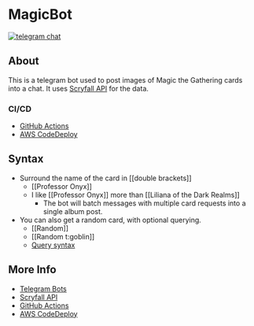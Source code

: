 # MagicBot

[![telegram chat](https://img.shields.io/badge/Support_Chat-Telegram-blue.svg?style=flat-square)](https://t.me/joinchat/B35YY0QbLfd034CFnvCtCA)

## About

This is a telegram bot used to post images of Magic the Gathering cards into a chat.  It uses [Scryfall API](https://api.scryfall.com) for the data.

### CI/CD

- [GitHub Actions](https://github.com/rip333/MagicBot/blob/master/.github/workflows/workflow.yml)
- [AWS CodeDeploy](https://github.com/rip333/MagicBot/blob/master/appspec.yml)

## Syntax

* Surround the name of the card in [[double brackets]]
  * [[Professor Onyx]]
  * I like [[Professor Onyx]] more than [[Liliana of the Dark Realms]]
    * The bot will batch messages with multiple card requests into a single album post.
* You can also get a random card, with optional querying.
  * [[Random]]
  * [[Random t:goblin]]
  * [Query syntax](https://scryfall.com/docs/syntax)

## More Info
- [Telegram Bots](https://core.telegram.org/bots)
- [Scryfall API](https://scryfall.com/docs/api)
- [GitHub Actions](https://docs.github.com/en/actions)
- [AWS CodeDeploy](https://docs.aws.amazon.com/codedeploy/latest/userguide/welcome.html)
